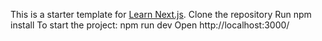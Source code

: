 This is a starter template for [Learn Next.js](https://nextjs.org/learn).
Clone the repository
Run npm install
To start the project: npm run dev
Open http://localhost:3000/
